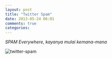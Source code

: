 ```yaml
---
layout: post
title: "Twitter Spam"
date: 2013-05-24 06:01
comments: true
categories: 
---
```


*SPAM Everywhere, kayanya mulai kemana-mana*

![twitter-spam](/images/post/twitter-spam.png)
